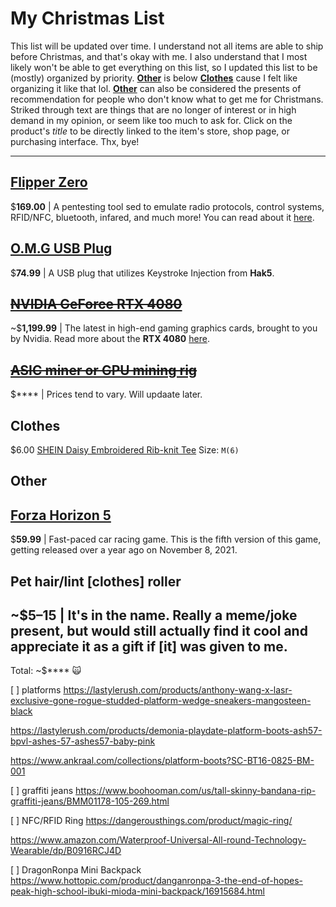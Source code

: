# My Christmas List
This list will be updated over time. I understand not all items are able to ship before Christmas, and that's okay with me. I also understand that I most likely won't be able to get everything on this list, so I updated this list to be (mostly) organized by priority. [**Other**](https://github.com/PND3v/Xmas22#other) is below [**Clothes**](https://github.com/PND3v/Xmas22#clothes) cause I felt like organizing it like that lol. [**Other**](https://github.com/PND3v/Xmas22#other) can also be considered the presents of recommendation for people who don't know what to get me for Christmans. Striked through text are things that are no longer of interest or in high demand in my opinion, or seem like too much to ask for. Click on the product's *title* to be directly linked to the item's store, shop page, or purchasing interface. Thx, bye!

-----
## [Flipper Zero](https://shop.flipperzero.one/)
$**169.00** | A pentesting tool sed to emulate radio protocols, control systems, RFID/NFC, bluetooth, infared, and much more! You can read about it [here](https://flipperzero.one/).

## [O.M.G USB Plug](https://shop.hak5.org/products/omg-plug)
$**74.99** | A USB plug that utilizes Keystroke Injection from **Hak5**. 

## ~~[NVIDIA GeForce RTX 4080](https://store.nvidia.com/en-us/geforce/store/?page=1&limit=9&locale=en-us&gpu=RTX%204080&category=GPU,DESKTOP)~~
~$**1,199.99** | The latest in high-end gaming graphics cards, brought to you by Nvidia. Read more about the **RTX 4080** [here](https://www.nvidia.com/en-us/geforce/graphics-cards/40-series/rtx-4080/).

## ~~[ASIC miner or GPU mining rig]()~~
$**** | Prices tend to vary. Will updaate later.

## Clothes

$6.00 [SHEIN Daisy Embroidered Rib-knit Tee](https://us.shein.com/SHEIN-Daisy-Embroidered-Rib-knit-Tee-p-1941079-cat-1738.html) Size: `M(6)`

## Other
## [Forza Horizon 5](https://store.steampowered.com/app/1551360/Forza_Horizon_5/)
$**59.99** | Fast-paced car racing game. This is the fifth version of this game, getting released over a year ago on November 8, 2021.


## Pet hair/lint [clothes] roller
~$5–15 | It's in the name. Really a meme/joke present, but would still actually find it cool and appreciate it as a gift if [it] was given to me.
-----
Total: ~$**** 🙀


[  ] platforms
https://lastylerush.com/products/anthony-wang-x-lasr-exclusive-gone-rogue-studded-platform-wedge-sneakers-mangosteen-black

https://lastylerush.com/products/demonia-playdate-platform-boots-ash57-bpvl-ashes-57-ashes57-baby-pink

https://www.ankraal.com/collections/platform-boots?SC-BT16-0825-BM-001

[  ] graffiti jeans
https://www.boohooman.com/us/tall-skinny-bandana-rip-graffiti-jeans/BMM01178-105-269.html

[  ] NFC/RFID Ring
https://dangerousthings.com/product/magic-ring/

https://www.amazon.com/Waterproof-Universal-All-round-Technology-Wearable/dp/B0916RCJ4D

[  ] DragonRonpa Mini Backpack
https://www.hottopic.com/product/danganronpa-3-the-end-of-hopes-peak-high-school-ibuki-mioda-mini-backpack/16915684.html
